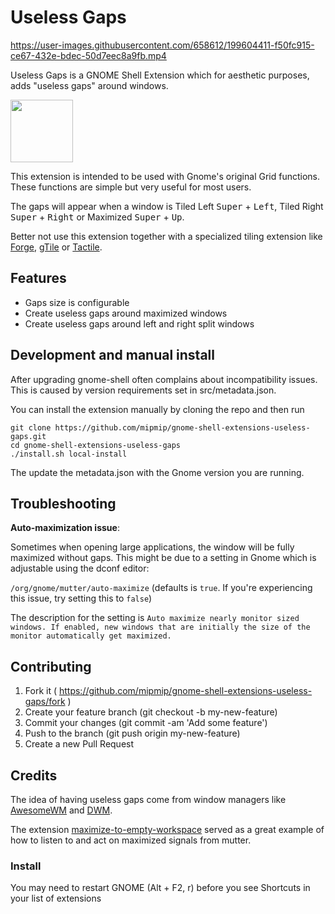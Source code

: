 # Useless Gaps

https://user-images.githubusercontent.com/658612/199604411-f50fc915-ce67-432e-bdec-50d7eec8a9fb.mp4

Useless Gaps is a GNOME Shell Extension which for aesthetic purposes, adds
"useless gaps" around windows.

[<img src="./get-it-on-ego.png" height="100">](https://extensions.gnome.org/extension/4684/useless-gaps/)

This extension is intended to be used with Gnome's original Grid functions.
These functions are simple but very useful for most users.

The gaps will appear when a window is Tiled Left <kbd>Super</kbd> +
<kbd>Left</kbd>, Tiled Right <kbd>Super</kbd> +
<kbd>Right</kbd> or Maximized <kbd>Super</kbd> +
<kbd>Up</kbd>.

Better not use this extension together with a specialized tiling extension like
[Forge](https://extensions.gnome.org/extension/4481/forge/),
[gTile](https://extensions.gnome.org/extension/28/gtile/) or
[Tactile](https://extensions.gnome.org/extension/4548/tactile/).

## Features

- Gaps size is configurable
- Create useless gaps around maximized windows
- Create useless gaps around left and right split windows

## Development and manual install

After upgrading gnome-shell often complains about incompatibility issues. This is caused by version requirements set in src/metadata.json.

You can install the extension manually by cloning the repo and then run

```
git clone https://github.com/mipmip/gnome-shell-extensions-useless-gaps.git
cd gnome-shell-extensions-useless-gaps
./install.sh local-install
```

The update the metadata.json with the Gnome version you are running.

## Troubleshooting

**Auto-maximization issue**:

Sometimes when opening large applications, the window will be fully maximized without gaps.  This might be due to a setting in Gnome which is adjustable using the dconf editor:

`/org/gnome/mutter/auto-maximize` (defaults is `true`. If you're experiencing this issue, try setting this to `false`)

The description for the setting is `Auto maximize nearly monitor sized windows. If enabled, new windows that are initially the size of the monitor automatically get maximized.`

## Contributing

1. Fork it ( https://github.com/mipmip/gnome-shell-extensions-useless-gaps/fork )
1. Create your feature branch (git checkout -b my-new-feature)
1. Commit your changes (git commit -am 'Add some feature')
1. Push to the branch (git push origin my-new-feature)
1. Create a new Pull Request

## Credits

The idea of having useless gaps come from window managers like
[AwesomeWM](awesomewm.org) and
[DWM](https://dwm.suckless.org/patches/uselessgap/).

The extension
[maximize-to-empty-workspace](https://extensions.gnome.org/extension/3100/maximize-to-empty-workspace/)
served as a great example of how to listen to and act on maximized signals from
mutter.


### Install

You may need to restart GNOME (Alt + F2, r) before you see Shortcuts in your
list of extensions
